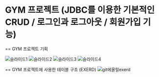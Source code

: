 GYM 프로젝트 (JDBC를 이용한 기본적인 CRUD / 로그인과 로그아웃 / 회원가입 기능)
=================

== GYM 프로젝트 기획

![슬라이드1](https://github.com/user-attachments/assets/b1230b8c-20df-47ac-875f-11d968eb1fee)
![슬라이드2](https://github.com/user-attachments/assets/68d69914-081e-4c58-a849-8c1e08b91ff1)
![슬라이드3](https://github.com/user-attachments/assets/c57d3213-256a-43cd-96d1-1363df9f0f99)
![슬라이드4](https://github.com/user-attachments/assets/4529ed84-fa79-4ed5-b17b-a7a298752872)

== GYM 프로젝트에 사용한 테이블 구조 (EXERD)
![git에올릴exerd](https://github.com/user-attachments/assets/ca3285e0-8dca-47b6-adf6-3869539a22a3)
